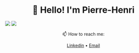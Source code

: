 <h1 align="center">👋 Hello! I'm Pierre-Henri</h3>

<img src="https://readme.phbasin.vercel.app/api?username=PHBasin&hide_border=true&title_color=000000&show_icons=true&icon_color=000000">
<img src="https://readme.phbasin.vercel.app/api/top-langs/?username=PHBasin&hide_border=true&layout=compact&title_color=000000">

<div>
  <p align="center"> 📫 How to reach me: </p>
  <p align="center">
    <a href="https://www.linkedin.com/in/pierrehenribasin/">Linkedin</a> •
    <a href="mailto:basinpierrehenri@gmail.com">Email</a>
  </p>
</div>
